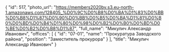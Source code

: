{
    "id": 517,
    "photo_url": "https://members2020by.s3.eu-north-1.amazonaws.com/128405_%D0%9C%D0%B8%D0%BA%D1%83%D0%BB%D0%B8%D1%87%D0%90%D0%BB%D0%B5%D0%BA%D1%81%D0%B0%D0%BD%D0%B4%D1%80%D0%98%D0%B2%D0%B0%D0%BD%D0%BE%D0%B2%D0%B8%D1%87",
    "full_name": "Микулич Александр Иванович",
    "offices": [
        {
            "id": "07-01",
            "name": "Прокуратура Заводского района",
            "position": "Заместитель прокурора"
        }
    ],
    "title": "Микулич Александр Иванович"
}
